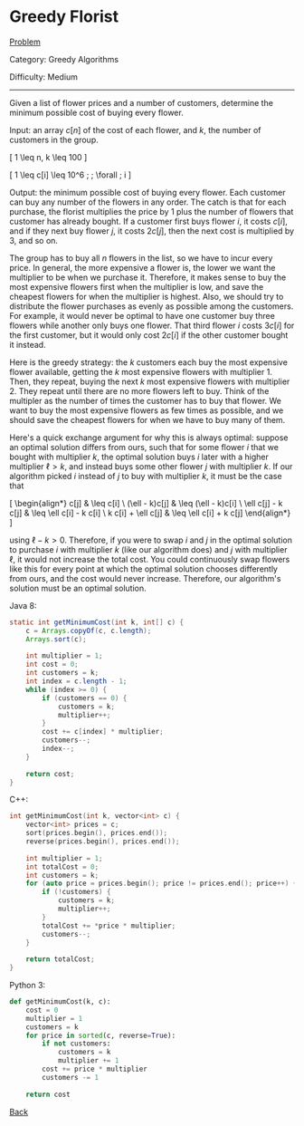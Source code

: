 # Greedy Florist

[Problem](https://www.hackerrank.com/challenges/greedy-florist/problem)

Category: Greedy Algorithms

Difficulty: Medium

---

Given a list of flower prices and a number of customers, determine the minimum
possible cost of buying every flower.

Input: an array $c[n]$ of the cost of each flower, and $k$, the number of
customers in the group.

\[ 1 \leq n, k \leq 100 \]

\[ 1 \leq c[i] \leq 10^6 \; \; \forall \; i \]

Output: the minimum possible cost of buying every flower. Each customer can buy
any number of the flowers in any order. The catch is that for each purchase, the
florist multiplies the price by 1 plus the number of flowers that customer has
already bought. If a customer first buys flower $i$, it costs $c[i]$, and if
they next buy flower $j$, it costs $2c[j]$, then the next cost is multiplied by
3, and so on.

The group has to buy all $n$ flowers in the list, so we have to incur every
price. In general, the more expensive a flower is, the lower we want the
multiplier to be when we purchase it. Therefore, it makes sense to buy the most
expensive flowers first when the multiplier is low, and save the cheapest
flowers for when the multiplier is highest. Also, we should try to distribute
the flower purchases as evenly as possible among the customers. For example, it
would never be optimal to have one customer buy three flowers while another only
buys one flower. That third flower $i$ costs $3c[i]$ for the first customer, but
it would only cost $2c[i]$ if the other customer bought it instead.

Here is the greedy strategy: the $k$ customers each buy the most expensive
flower available, getting the $k$ most expensive flowers with multiplier 1.
Then, they repeat, buying the next $k$ most expensive flowers with multiplier 2.
They repeat until there are no more flowers left to buy. Think of the multipler
as the number of times the customer has to buy that flower. We want to buy the
most expensive flowers as few times as possible, and we should save the cheapest
flowers for when we have to buy many of them.

Here's a quick exchange argument for why this is always optimal: suppose an
optimal solution differs from ours, such that for some flower $i$ that we bought
with multiplier $k$, the optimal solution buys $i$ later with a higher
multiplier $\ell > k$, and instead buys some other flower $j$ with multiplier
$k$. If our algorithm picked $i$ instead of $j$ to buy with multiplier $k$, it
must be the case that

\[
    \begin{align*}
    c[j] & \leq c[i] \\
    (\ell - k)c[j] & \leq (\ell - k)c[i] \\
    \ell c[j] - k c[j] & \leq \ell c[i] - k c[i] \\
    k c[i] + \ell c[j] & \leq \ell c[i] + k c[j]
    \end{align*}    
\]

using $\ell - k > 0$. Therefore, if you were to swap $i$ and $j$ in the optimal
solution to purchase $i$ with multiplier $k$ (like our algorithm does) and $j$
with multiplier $\ell$, it would not increase the total cost. You could
continuously swap flowers like this for every point at which the optimal
solution chooses differently from ours, and the cost would never increase.
Therefore, our algorithm's solution must be an optimal solution.

Java 8:
```java
static int getMinimumCost(int k, int[] c) {
    c = Arrays.copyOf(c, c.length);
    Arrays.sort(c);
    
    int multiplier = 1;
    int cost = 0;
    int customers = k;
    int index = c.length - 1;
    while (index >= 0) {
        if (customers == 0) {
            customers = k;
            multiplier++;
        }
        cost += c[index] * multiplier;
        customers--;
        index--;
    }
    
    return cost;
}
```

C++:
```cpp
int getMinimumCost(int k, vector<int> c) {
    vector<int> prices = c;
    sort(prices.begin(), prices.end());
    reverse(prices.begin(), prices.end());
    
    int multiplier = 1;
    int totalCost = 0;
    int customers = k;
    for (auto price = prices.begin(); price != prices.end(); price++) {
        if (!customers) {
            customers = k;
            multiplier++;
        }
        totalCost += *price * multiplier;
        customers--;
    }
    
    return totalCost;
}
```

Python 3:
```python
def getMinimumCost(k, c):
    cost = 0
    multiplier = 1
    customers = k
    for price in sorted(c, reverse=True):
        if not customers:
            customers = k
            multiplier += 1
        cost += price * multiplier
        customers -= 1
    
    return cost
```

[Back](../../hackerrank.md)
